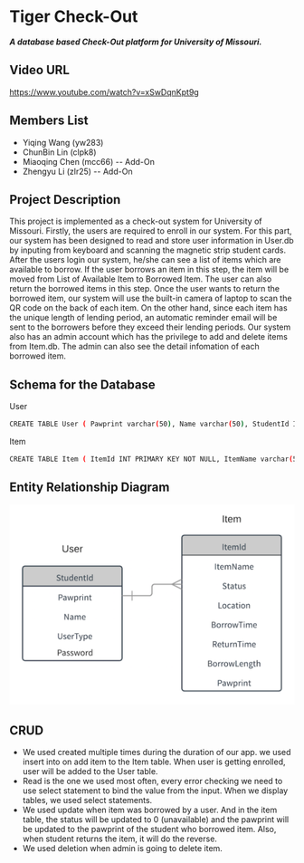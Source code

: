 # Tiger Check-Out

***A database based Check-Out platform for University of Missouri.***

## Video URL
https://www.youtube.com/watch?v=xSwDqnKpt9g

## Members List
 - Yiqing Wang (yw283)
 - ChunBin Lin (clpk8)
 - Miaoqing Chen (mcc66) -- Add-On
 - Zhengyu Li (zlr25) -- Add-On

## Project Description
This project is implemented as a check-out system for University of Missouri. 
Firstly, the users are required to enroll in our system. 
For this part, our system has been designed to read and store user information in User.db by inputing from keyboard and scanning the magnetic strip student cards. 
After the users login our system, he/she can see a list of items which are available to borrow. If the user borrows an item in this step, the item will be moved from List of Available Item to Borrowed Item.
The user can also return the borrowed items in this step. 
Once the user wants to return the borrowed item, our system will use the built-in camera of laptop to scan the QR code on the back of each item.
On the other hand, since each item has the unique length of lending period, an automatic reminder email will be sent to the borrowers before they exceed their lending periods.
Our system also has an admin account which has the privilege to add and delete items from Item.db. The admin can also see the detail infomation of each borrowed item.

## Schema for the Database
User

```sh
CREATE TABLE User ( Pawprint varchar(50), Name varchar(50), StudentId INT PRIMARY KEY NOT NULL, UserType INT, Password varchar(50));
```

Item

```sh
CREATE TABLE Item ( ItemId INT PRIMARY KEY NOT NULL, ItemName varchar(50), Status INT NOT NULL, Location varchar(50), BorrowTime datetime, ReturnTime datetime, BorrowLength int, Pawprint varchar(50));
```

## Entity Relationship Diagram
![alt text](https://github.com/YQ-Wang/CMP_SC3380-Final-Project/blob/master/ERD.png "ERD")

## CRUD
* We used created multiple times during the duration of our app. we used insert into on add item to the Item table. When user is getting enrolled, user will be added to the User table.
*	Read is the one we used most often, every error checking we need to use select statement to bind the value from the input. When we display tables, we used select statements. 
*	We used update when item was borrowed by a user. And in the item table, the status will be updated to 0 (unavailable) and the pawprint will be updated to the pawprint of the student who borrowed item. Also, when student returns the item, it will do the reverse.
*	We used deletion when admin is going to delete item. 
